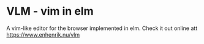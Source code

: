 # VLM - vim in elm

A vim-like editor for the browser implemented in elm. Check it out online att https://www.enhenrik.nu/vlm
